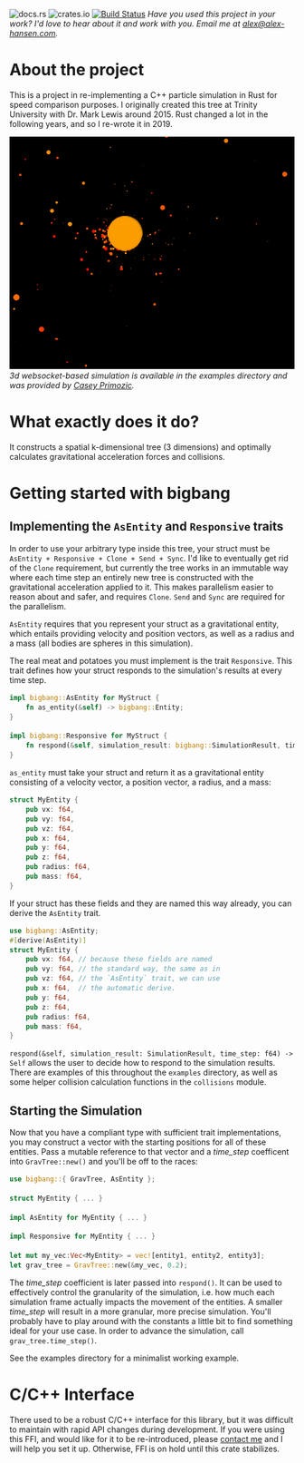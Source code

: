 ![docs.rs](https://docs.rs/bigbang/badge.svg)
![crates.io](https://img.shields.io/crates/v/bigbang.svg)
[![Build Status](https://travis-ci.org/sezna/bigbang.svg?branch=master)](https://travis-ci.org/sezna/bigbang)
_Have you used this project in your work? I'd love to hear about it and work with you. Email me at [alex@alex-hansen.com](mailto:alex@alex-hansen.com)._

# About the project
This is a project in re-implementing a C++ particle simulation in Rust for speed comparison purposes. I originally created this tree at Trinity University with Dr. Mark Lewis around 2015. Rust changed a lot in the following years, and so I re-wrote it in 2019. 


![example in 3d](./bigbang/3d_example.gif)
_3d websocket-based simulation is available in the examples directory and was provided by [Casey Primozic](https://cprimozic.net/)._

# What exactly does it do?
It constructs a spatial k-dimensional tree (3 dimensions) and optimally calculates gravitational acceleration forces and collisions.

# Getting started with bigbang
## Implementing the `AsEntity` and `Responsive` traits
In order to use your arbitrary type inside this tree, your struct must be `AsEntity + Responsive + Clone + Send + Sync`. I'd like to eventually get rid of the `Clone` requirement, but currently the tree works in an immutable way where each time step an entirely new tree is constructed with the gravitational acceleration applied to it. This makes parallelism easier to reason about and safer, and requires `Clone`. `Send` and `Sync` are required for the parallelism. 

`AsEntity` requires that you represent your struct as a gravitational entity, which entails providing velocity and position vectors, as well as a radius and a mass (all bodies are spheres in this simulation). 

The real meat and potatoes you must implement is the trait `Responsive`. This trait defines how your struct responds to the simulation's results at every time step. 

```rust
impl bigbang::AsEntity for MyStruct {
    fn as_entity(&self) -> bigbang::Entity;
}

impl bigbang::Responsive for MyStruct {
    fn respond(&self, simulation_result: bigbang::SimulationResult, time_step: f64) -> Self;
}
```

`as_entity` must take your struct and return it as a gravitational entity consisting of a velocity vector, a position vector, a radius, and a mass:
```rust
struct MyEntity {
    pub vx: f64,
    pub vy: f64,
    pub vz: f64,
    pub x: f64,
    pub y: f64,
    pub z: f64,
    pub radius: f64,
    pub mass: f64,
}
```

If your struct has these fields and they are named this way already, you can derive the `AsEntity` trait.

```rust
use bigbang::AsEntity;
#[derive(AsEntity)]
struct MyEntity {
    pub vx: f64, // because these fields are named 
    pub vy: f64, // the standard way, the same as in
    pub vz: f64, // the `AsEntity` trait, we can use
    pub x: f64,  // the automatic derive.
    pub y: f64,
    pub z: f64,
    pub radius: f64,
    pub mass: f64,
}
```

`respond(&self, simulation_result: SimulationResult, time_step: f64) -> Self` allows the user to decide how to respond to the simulation results. There are examples of this throughout the `examples` directory, as well as some helper collision calculation functions in the `collisions` module.

## Starting the Simulation
Now that you have a compliant type with sufficient trait implementations, you may construct a vector with the starting positions for all of these entities. Pass a mutable reference to that vector and a _time\_step_ coefficent into `GravTree::new()` and you'll be off to the races:
```rust
use bigbang::{ GravTree, AsEntity };

struct MyEntity { ... }

impl AsEntity for MyEntity { ... }

impl Responsive for MyEntity { ... }

let mut my_vec:Vec<MyEntity> = vec![entity1, entity2, entity3];
let grav_tree = GravTree::new(&my_vec, 0.2);

```

The _time\_step_ coefficient is later passed into `respond()`. It can be used to effectively control the granularity of the simulation, i.e. how much each simulation frame actually impacts the movement of the entities. A smaller _time\_step_ will result in a more granular, more precise simulation. You'll probably have to play around with the constants a little bit to find something ideal for your use case. In order to advance the simulation, call `grav_tree.time_step()`. 

See the examples directory for a minimalist working example.

# C/C++ Interface
There used to be a robust C/C++ interface for this library, but it was difficult to maintain with rapid API changes during development. If you were using this FFI, and would like for it to be re-introduced, please [contact me](mailto:alex@alex-hansen.com) and I will help you set it up. Otherwise, FFI is on hold until this crate stabilizes.
